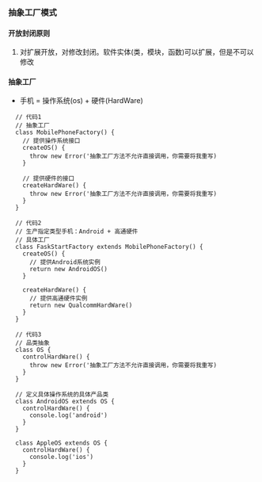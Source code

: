 ### 抽象工厂模式

#### 开放封闭原则

1. 对扩展开放，对修改封闭。软件实体(类，模块，函数)可以扩展，但是不可以修改

#### 抽象工厂

- 手机 = 操作系统(os) + 硬件(HardWare)

```
  // 代码1
  // 抽象工厂
  class MobilePhoneFactory() {
    // 提供操作系统接口
    createOS() {
      throw new Error('抽象工厂方法不允许直接调用，你需要将我重写)
    }

    // 提供硬件的接口
    createHardWare() {
      throw new Error('抽象工厂方法不允许直接调用，你需要将我重写)
    }
  }
```

```
  // 代码2
  // 生产指定类型手机：Android + 高通硬件
  // 具体工厂
  class FaskStartFactory extends MobilePhoneFactory() {
    createOS() {
      // 提供Android系统实例
      return new AndroidOS()
    }

    createHardWare() {
      // 提供高通硬件实例
      return new QualcommHardWare()
    }
  }
```


```
  // 代码3
  // 品类抽象
  class OS {
    controlHardWare() {
      throw new Error('抽象工厂方法不允许直接调用，你需要将我重写)
    }
  }

  // 定义具体操作系统的具体产品类
  class AndroidOS extends OS {
    controlHardWare() {
      console.log('android')
    }
  }

  class AppleOS extends OS {
    controlHardWare() {
      console.log('ios')
    }
  }
```








